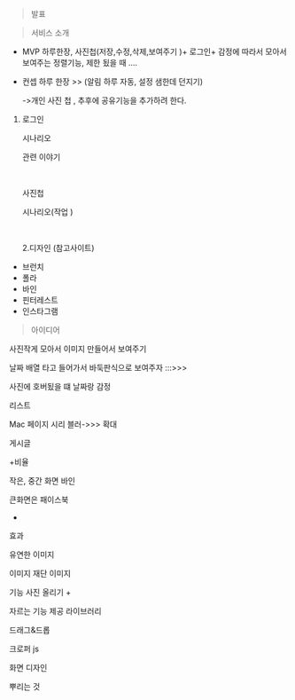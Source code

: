 > 발표

>  서비스 소개

* MVP 하루한장, 사진첩(저장,수정,삭제,보여주기 )+ 로그인+ 감정에 따라서 모아서 보여주는 정렬기능,  제한 됬을 때 .... 

* 컨셉 하루 한장 >> (알림   하루  자동, 설정  샘한데 던지기)

  ->개인 사진 첩 , 추후에 공유기능을 추가하려 한다.

1. 로그인

   시나리오 

   관련 이야기 

   ​

   사진첩

   시나리오(작업 )

   ​

   2.디자인   (참고사이트)

* 브런치
* 폴라
* 바인 
* 핀터레스트 
* 인스타그램 







> 아이디어

사진작게 모아서 이미지 만들어서 보여주기 

날짜 배열  타고 들어가서 바둑판식으로 보여주자   :::>>>

사진에 호버됬을 떄 날짜랑 감정 

리스트  

 Mac 페이지 시리 블러->>> 확대

 게시글  

+비율

작은, 중간 화면 바인

큰화면은 패이스북

+

효과

유연한 이미지 

이미지 재단 이미지 

기능 사진 올리기 + 

자르는 기능 제공 라이브러리 

드래그&드롭

크로퍼 js 



화면 디자인 

뿌리는 것 





